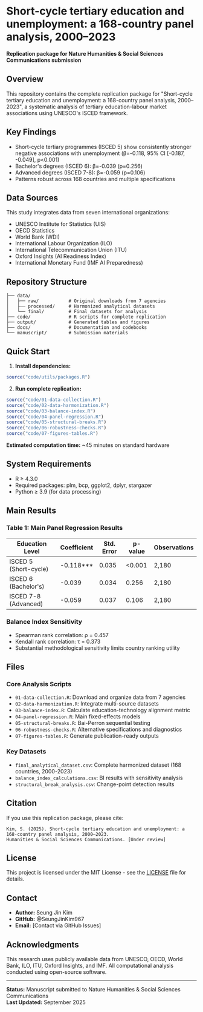 # Short-cycle tertiary education and unemployment: a 168-country panel analysis, 2000–2023

**Replication package for Nature Humanities & Social Sciences Communications submission**


## Overview

This repository contains the complete replication package for "Short-cycle tertiary education and unemployment: a 168-country panel analysis, 2000–2023", a systematic analysis of tertiary education-labour market associations using UNESCO's ISCED framework.

## Key Findings

- Short-cycle tertiary programmes (ISCED 5) show consistently stronger negative associations with unemployment (β=-0.118, 95% CI [-0.187, -0.049], p<0.001)
- Bachelor's degrees (ISCED 6): β=-0.039 (p=0.256)  
- Advanced degrees (ISCED 7-8): β=-0.059 (p=0.106)
- Patterns robust across 168 countries and multiple specifications

## Data Sources

This study integrates data from seven international organizations:
- UNESCO Institute for Statistics (UIS)
- OECD Statistics
- World Bank (WDI)
- International Labour Organization (ILO)
- International Telecommunication Union (ITU)
- Oxford Insights (AI Readiness Index)
- International Monetary Fund (IMF AI Preparedness)

## Repository Structure

```
├── data/
│   ├── raw/           # Original downloads from 7 agencies
│   ├── processed/     # Harmonized analytical datasets  
│   └── final/         # Final datasets for analysis
├── code/              # R scripts for complete replication
├── output/            # Generated tables and figures
├── docs/              # Documentation and codebooks
└── manuscript/        # Submission materials
```

## Quick Start

1. **Install dependencies:**
```r
source("code/utils/packages.R")
```

2. **Run complete replication:**
```r
source("code/01-data-collection.R")
source("code/02-data-harmonization.R")
source("code/03-balance-index.R")
source("code/04-panel-regression.R")
source("code/05-structural-breaks.R")
source("code/06-robustness-checks.R")
source("code/07-figures-tables.R")
```

**Estimated computation time:** ~45 minutes on standard hardware

## System Requirements

- R ≥ 4.3.0
- Required packages: plm, bcp, ggplot2, dplyr, stargazer
- Python ≥ 3.9 (for data processing)

## Main Results

### Table 1: Main Panel Regression Results
| Education Level | Coefficient | Std. Error | p-value | Observations |
|-----------------|-------------|------------|---------|--------------|
| ISCED 5 (Short-cycle) | -0.118*** | 0.035 | <0.001 | 2,180 |
| ISCED 6 (Bachelor's) | -0.039 | 0.034 | 0.256 | 2,180 |
| ISCED 7-8 (Advanced) | -0.059 | 0.037 | 0.106 | 2,180 |

### Balance Index Sensitivity
- Spearman rank correlation: ρ = 0.457
- Kendall rank correlation: τ = 0.373
- Substantial methodological sensitivity limits country ranking utility

## Files

### Core Analysis Scripts
- `01-data-collection.R`: Download and organize data from 7 agencies
- `02-data-harmonization.R`: Integrate multi-source datasets
- `03-balance-index.R`: Calculate education-technology alignment metric
- `04-panel-regression.R`: Main fixed-effects models
- `05-structural-breaks.R`: Bai-Perron sequential testing
- `06-robustness-checks.R`: Alternative specifications and diagnostics
- `07-figures-tables.R`: Generate publication-ready outputs

### Key Datasets
- `final_analytical_dataset.csv`: Complete harmonized dataset (168 countries, 2000-2023)
- `balance_index_calculations.csv`: BI results with sensitivity analysis
- `structural_break_analysis.csv`: Change-point detection results

## Citation

If you use this replication package, please cite:

```
Kim, S. (2025). Short-cycle tertiary education and unemployment: a 168-country panel analysis, 2000–2023. 
Humanities & Social Sciences Communications. [Under review]
```

## License

This project is licensed under the MIT License - see the [LICENSE](LICENSE) file for details.

## Contact

- **Author:** Seung Jin Kim
- **GitHub:** @SeungJinKim967
- **Email:** [Contact via GitHub Issues]

## Acknowledgments

This research uses publicly available data from UNESCO, OECD, World Bank, ILO, ITU, Oxford Insights, and IMF. All computational analysis conducted using open-source software.

---

**Status:** Manuscript submitted to Nature Humanities & Social Sciences Communications  
**Last Updated:** September 2025
